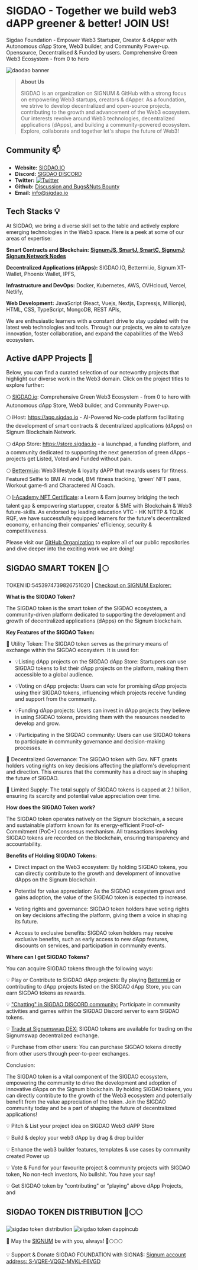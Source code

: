 # SIGDAO - Together we build web3 dAPP greener & better! JOIN US! 

Sigdao Foundation - Empower Web3 Startuper, Creator & dApper with Autonomous dApp Store, Web3 builder, and Community Power-up.
Opensource, Decentralised & Funded by users. Comprehensive Green Web3 Ecosystem - from 0 to hero

![daodao banner](https://github.com/SIGDAO/.github/blob/main/profile/daodao-github-banner.png)

> **About Us**
> 
> SIGDAO is an organization on SIGNUM & GitHub with a strong focus on empowering Web3 startups, creators & dApper. As a foundation, we strive to develop decentralized and open-source projects, contributing to the growth and advancement of the Web3 ecosystem. Our interests revolve around Web3 technologies, decentralized applications (dApps), and building a community-powered ecosystem. Explore, collaborate and together let's shape the future of Web3!

## Community 📫

- **Website:** [SIGDAO.IO](https://sigdao.io) 
- **Discord:** [SIGDAO DISCORD](https://discord.gg/BF8NjfEd4Y) 
- **Twitter:** [![Twitter](https://img.shields.io/twitter/follow/sigdao_io?style=social)](https://twitter.com/sigdao_io)
- **Github:** [Discussion and Bugs&Nuts Bounty](https://github.com/orgs/SIGDAO/discussions)
- **Email:** info@sigdao.io 

## Tech Stacks 💡

At SIGDAO, we bring a diverse skill set to the table and actively explore emerging technologies in the Web3 space. Here is a peek at some of our areas of expertise:

**Smart Contracts and Blockchain:** [**SignumJS, SmartJ, SmartC, SignumJ**](https://github.com/signum-network); [**Signum Network Nodes**](https://signum.network)

**Decentralized Applications (dApps):** SIGDAO.IO, Bettermi.io, Signum XT-Wallet, Phoenix Wallet, IPFS,

**Infrastructure and DevOps:** Docker, Kubernetes, AWS, OVHcloud, Vercel, Netlify,

**Web Development:** JavaScript (React, Vuejs, Nextjs, Expressjs, Millionjs), HTML, CSS, TypeScript, MongoDB, REST APIs,

We are enthusiastic learners with a constant drive to stay updated with the latest web technologies and tools. Through our projects, we aim to catalyze innovation, foster collaboration, and expand the capabilities of the Web3 ecosystem.

## Active dAPP Projects 🚀

Below, you can find a curated selection of our noteworthy projects that highlight our diverse work in the Web3 domain. Click on the project titles to explore further:

🌕 [SIGDAO.io](https://sigdao.io): Comprehensive Green Web3 Ecosystem - from 0 to hero with Autonomous dApp Store, Web3 builder, and Community Power-up.
  
  🌕 iHost: https://app.sigdao.io - AI-Powered No-code platform facilitating the development of smart contracts & decentralized applications (dApps) on Signum Blockchain Network.

  🌕 dApp Store: https://store.sigdao.io - a launchpad, a funding platform, and a community dedicated to supporting the next generation of green dApps - projects get Listed, Voted and Funded without pain.

🌕 [Bettermi.io](https://bettermi.io): Web3 lifestyle & loyalty dAPP that rewards users for fitness. Featured Selfie to BMI AI model, BMI fitness tracking, 'green' NFT pass, Workout game-fi and Charactered AI Coach.

🌕 [I-Academy NFT Certificate](https://www.signumart.io/profile/17748841132376126922): a Learn & Earn journey bridging the tech talent gap & empowering startupper, creator & SME with Blockchain & Web3 future-skills. As endorsed by leading education VTC - HK NITTP & TQUK RQF, we have successfully equipped learners for the future's decentralized economy, enhancing their companies' efficiency, security & competitiveness.

Please visit our [GitHub Organization](https://github.com/SIGDAO) to explore all of our public repositories and dive deeper into the exciting work we are doing!

## SIGDAO SMART TOKEN 🚀🌕

TOKEN ID:5453974739826751020 | [Checkout on SIGNUM Explorer:](https://explorer.signum.network/asset/5453974739826751020)

**What is the SIGDAO Token?**

The SIGDAO token is the smart token of the SIGDAO ecosystem, a community-driven platform dedicated to supporting the development and growth of decentralized applications (dApps) on the Signum blockchain.

**Key Features of the SIGDAO Token:**

🚀 Utility Token: The SIGDAO token serves as the primary means of exchange within the SIGDAO ecosystem. It is used for:

  - 💡Listing dApp projects on the SIGDAO dApp Store: Startupers can use SIGDAO tokens to list their dApp projects on the platform, making them accessible to a global audience.

  - 💡Voting on dApp projects: Users can vote for promising dApp projects using their SIGDAO tokens, influencing which projects receive funding and support from the community.

  - 💡Funding dApp projects: Users can invest in dApp projects they believe in using SIGDAO tokens, providing them with the resources needed to develop and grow.

  - 💡Participating in the SIGDAO community: Users can use SIGDAO tokens to participate in community governance and decision-making processes.

🚀 Decentralized Governance: The SIGDAO token with Gov. NFT grants holders voting rights on key decisions affecting the platform's development and direction. This ensures that the community has a direct say in shaping the future of SIGDAO.

🚀 Limited Supply: The total supply of SIGDAO tokens is capped at 2.1 billion, ensuring its scarcity and potential value appreciation over time.

**How does the SIGDAO Token work?**

The SIGDAO token operates natively on the Signum blockchain, a secure and sustainable platform known for its energy-efficient Proof-of-Commitment (PoC+) consensus mechanism. All transactions involving SIGDAO tokens are recorded on the blockchain, ensuring transparency and accountability.

**Benefits of Holding SIGDAO Tokens:**

- Direct impact on the Web3 ecosystem: By holding SIGDAO tokens, you can directly contribute to the growth and development of innovative dApps on the Signum blockchain.

- Potential for value appreciation: As the SIGDAO ecosystem grows and gains adoption, the value of the SIGDAO token is expected to increase.

- Voting rights and governance: SIGDAO token holders have voting rights on key decisions affecting the platform, giving them a voice in shaping its future.

- Access to exclusive benefits: SIGDAO token holders may receive exclusive benefits, such as early access to new dApp features, discounts on services, and participation in community events.

**Where can I get SIGDAO Tokens?**

You can acquire SIGDAO tokens through the following ways:

💡 Play or Contribute to SIGDAO dApp projects: By playing [Bettermi.io](https://dapp.bettermi.io) or contributing to dApp projects listed on the SIGDAO dApp Store, you can earn SIGDAO tokens as rewards.

💡 ["Chatting" in SIGDAO DISCORD community:](https://discord.gg/BF8NjfEd4Y) Participate in community activities and games within the SIGDAO Discord server to earn SIGDAO tokens. 

💡 [Trade at Signumswap DEX:](https://www.signumswap.com/tokens/5453974739826751020) SIGDAO tokens are available for trading on the Signumswap decentralized exchange. 

💡 Purchase from other users: You can purchase SIGDAO tokens directly from other users through peer-to-peer exchanges.

Conclusion:

The SIGDAO token is a vital component of the SIGDAO ecosystem, empowering the community to drive the development and adoption of innovative dApps on the Signum blockchain. By holding SIGDAO tokens, you can directly contribute to the growth of the Web3 ecosystem and potentially benefit from the value appreciation of the token. Join the SIGDAO community today and be a part of shaping the future of decentralized applications!

💡 Pitch & List your project idea on SIGDAO Web3 dAPP Store 

💡 Build & deploy your web3 dApp by drag & drop builder

💡 Enhance the web3 builder features, templates & use cases by community created Power up

💡 Vote & Fund for your favourite project & community projects with SIGDAO token, No non-tech investors, No bullshit. You have your say! 

💡 Get SIGDAO token by "contributing" or "playing" above dApp Projects, and 


## SIGDAO TOKEN DISTRIBUTION 🚀🌕🌕

![sigdao token distribution](https://github.com/SIGDAO/.github/blob/main/profile/sigdao-token-distribution.png)
![sigdao token dappincub](https://github.com/SIGDAO/.github/blob/main/profile/sigdao-token-dappIncub.png)

🚀 May the [SIGNUM](https://www.coingecko.com/en/coins/signum) be with you, always!  🚀🌕🌕🌕

💡 Support & Donate SIGDAO FOUNDATION with SIGNA$: [Signum account address: S-VQRE-VQGZ-MVKL-F6VGD](https://explorer.signum.network/address/15401014253724752620#)
